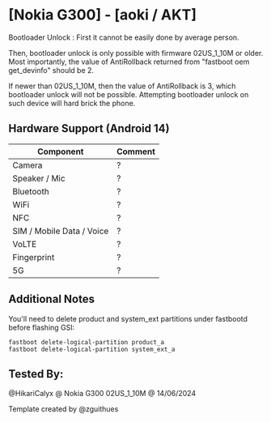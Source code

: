 # [Nokia G300] - [aoki / AKT]

Bootloader Unlock : 
First it cannot be easily done by average person. 

Then, bootloader unlock is only possible with firmware 02US_1_10M or older. Most importantly, the value of AntiRollback returned from "fastboot oem get_devinfo" should be 2.

If newer than 02US_1_10M, then the value of AntiRollback is 3, which bootloader unlock will not be possible. Attempting bootloader unlock on such device will hard brick the phone.

## Hardware Support (Android 14)

| Component                 |      Comment                                              |
|---------------------------|-----------------------------------------------------------|
| Camera                    | ?                                                         |
| Speaker / Mic             | ?                                                         |
| Bluetooth                 | ?                                                         |
| WiFi                      | ?                                                         |
| NFC                       | ?                                                         |
| SIM / Mobile Data / Voice | ?                                                         |
| VoLTE                     | ?                                                         |
| Fingerprint               | ?                                                         |
| 5G                        | ?                                                         |


## Additional Notes

You'll need to delete product and system_ext partitions under fastbootd before flashing GSI:
```
fastboot delete-logical-partition product_a
fastboot delete-logical-partition system_ext_a
```

## Tested By:

@HikariCalyx @ Nokia G300 02US_1_10M @ 14/06/2024


Template created by @zguithues